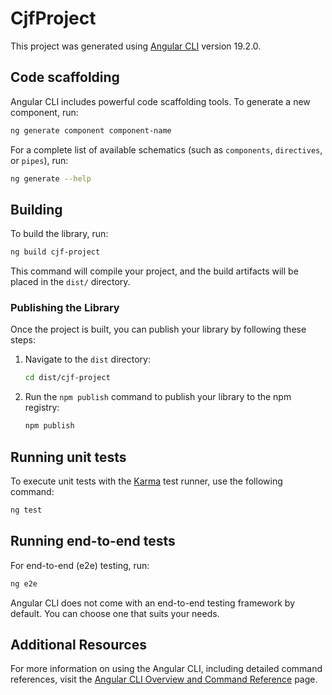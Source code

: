 # CjfProject

This project was generated using [Angular CLI](https://github.com/angular/angular-cli) version 19.2.0.

## Code scaffolding

Angular CLI includes powerful code scaffolding tools. To generate a new component, run:

```bash
ng generate component component-name
```

For a complete list of available schematics (such as `components`, `directives`, or `pipes`), run:

```bash
ng generate --help
```

## Building

To build the library, run:

```bash
ng build cjf-project
```

This command will compile your project, and the build artifacts will be placed in the `dist/` directory.

### Publishing the Library

Once the project is built, you can publish your library by following these steps:

1. Navigate to the `dist` directory:
   ```bash
   cd dist/cjf-project
   ```

2. Run the `npm publish` command to publish your library to the npm registry:
   ```bash
   npm publish
   ```

## Running unit tests

To execute unit tests with the [Karma](https://karma-runner.github.io) test runner, use the following command:

```bash
ng test
```

## Running end-to-end tests

For end-to-end (e2e) testing, run:

```bash
ng e2e
```

Angular CLI does not come with an end-to-end testing framework by default. You can choose one that suits your needs.

## Additional Resources

For more information on using the Angular CLI, including detailed command references, visit the [Angular CLI Overview and Command Reference](https://angular.dev/tools/cli) page.
